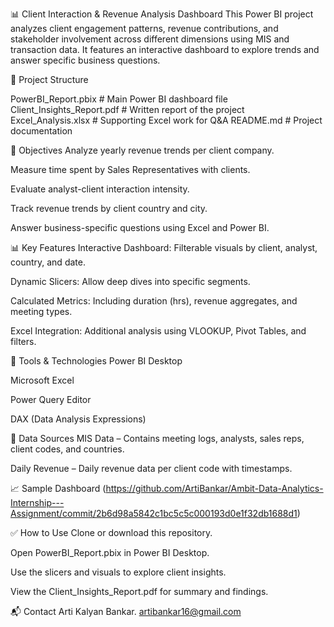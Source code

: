 📊 Client Interaction & Revenue Analysis Dashboard
This Power BI project analyzes client engagement patterns, revenue contributions, and stakeholder involvement across different dimensions using MIS and transaction data. It features an interactive dashboard to explore trends and answer specific business questions.

📁 Project Structure

PowerBI_Report.pbix         # Main Power BI dashboard file
Client_Insights_Report.pdf  # Written report of the project
Excel_Analysis.xlsx         # Supporting Excel work for Q&A
README.md                   # Project documentation

🎯 Objectives
Analyze yearly revenue trends per client company.

Measure time spent by Sales Representatives with clients.

Evaluate analyst-client interaction intensity.

Track revenue trends by client country and city.

Answer business-specific questions using Excel and Power BI.

📊 Key Features
Interactive Dashboard: Filterable visuals by client, analyst, country, and date.

Dynamic Slicers: Allow deep dives into specific segments.

Calculated Metrics: Including duration (hrs), revenue aggregates, and meeting types.

Excel Integration: Additional analysis using VLOOKUP, Pivot Tables, and filters.

📌 Tools & Technologies
Power BI Desktop

Microsoft Excel

Power Query Editor

DAX (Data Analysis Expressions)


🧾 Data Sources
MIS Data – Contains meeting logs, analysts, sales reps, client codes, and countries.

Daily Revenue – Daily revenue data per client code with timestamps.

📈 Sample Dashboard
(https://github.com/ArtiBankar/Ambit-Data-Analytics-Internship---Assignment/commit/2b6d98a5842c1bc5c5c000193d0e1f32db1688d1)

✅ How to Use
Clone or download this repository.

Open PowerBI_Report.pbix in Power BI Desktop.

Use the slicers and visuals to explore client insights.

View the Client_Insights_Report.pdf for summary and findings.

📬 Contact
Arti Kalyan Bankar.
artibankar16@gmail.com
